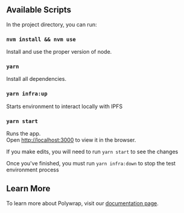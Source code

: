 ## Available Scripts

In the project directory, you can run:

### `nvm install && nvm use`

Install and use the proper version of node.

### `yarn`

Install all dependencies.

### `yarn infra:up`

Starts environment to interact locally with IPFS

### `yarn start`

Runs the app.<br />
Open [http://localhost:3000](http://localhost:3000) to view it in the browser.

If you make edits, you will need to run `yarn start` to see the changes<br />

Once you've finished, you must run `yarn infra:down` to stop the test environment process
## Learn More

To learn more about Polywrap, visit our [documentation page](https://docs.polywrap.io/).
